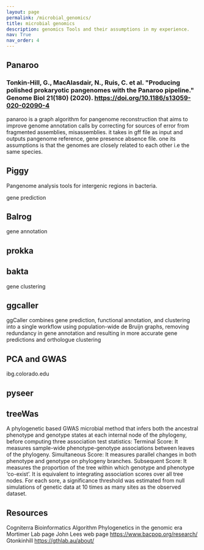 ```yaml
---
layout: page
permalink: /microbial_genomics/
title: microbial genomics
description: genomics Tools and their assumptions in my experience.
nav: True
nav_order: 4
---
```


## Panaroo
### Tonkin-Hill, G., MacAlasdair, N., Ruis, C. et al. "Producing polished prokaryotic pangenomes with the Panaroo pipeline." Genome Biol 21(180) (2020). https://doi.org/10.1186/s13059-020-02090-4
panaroo is a graph algorithm for pangenome reconstruction that aims to improve genome annotation calls by correcting for sources of error from fragmented assemblies, misassemblies. it takes in gff file as input and outputs pangenome reference, gene presence absence file.
one its assumptions is that the genomes are closely related to each other i.e the same species.

## Piggy
Pangenome analysis tools for intergenic regions in bacteria.

gene prediction
## Balrog

gene annotation
## prokka
## bakta

gene clustering
## ggcaller 
ggCaller combines gene prediction, functional annotation, and clustering into a single workflow using population-wide de Bruijn graphs, removing redundancy in gene annotation and resulting in more accurate gene predictions and orthologue clustering

## PCA and GWAS
ibg.colorado.edu

## pyseer


## treeWas
A phylogenetic based GWAS microbial method that infers both the ancestral phenotype and genotype states at each internal node of the phylogeny, before computing three association test statistics:
Terminal Score: It measures sample-wide phenotype-genotype associations between leaves of the phylogeny.
Simultaneous Score: It measures parallel changes in both phenotype and genotype on phylogeny branches.
Subsequent Score: It measures the proportion of the tree within which genotype and phenotype ‘co-exist’. It is equivalent to integrating association scores over all tree nodes.
For each sore, a significance threshold was estimated from null simulations of genetic data at 10 times as many sites as the observed dataset.

## Resources
Cogniterra Bioinformatics Algorithm
Phylogenetics in the genomic era
Mortimer Lab page
John Lees web page https://www.bacpop.org/research/
Gtonkinhill https://gthlab.au/about/



